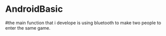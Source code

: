 # AndroidBasic
#the main function that i develope is using bluetooth to make two people to enter the same game.
